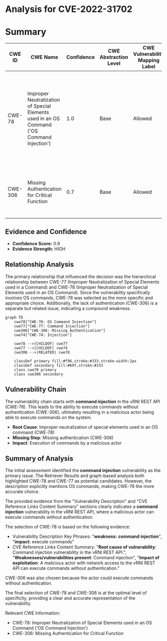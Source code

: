 # Analysis for CVE-2022-31702

# Summary
| CWE ID | CWE Name | Confidence | CWE Abstraction Level | CWE Vulnerability Mapping Label | CWE-Vulnerability Mapping Notes |
|---|---|---|---|---|---|
| CWE-78 | Improper Neutralization of Special Elements used in an OS Command ('OS Command Injection') | 1.0 | Base | Allowed | Primary CWE. The product constructs an OS command using externally-influenced input, but it does not neutralize special elements that could modify the intended OS command. |
| CWE-306 | Missing Authentication for Critical Function | 0.7 | Base | Allowed | Secondary CWE. The vulnerability allows execution of commands without authentication. |

## Evidence and Confidence

*   **Confidence Score:** 0.9
*   **Evidence Strength:** HIGH

## Relationship Analysis
The primary relationship that influenced the decision was the hierarchical relationship between CWE-77 (Improper Neutralization of Special Elements used in a Command) and CWE-78 (Improper Neutralization of Special Elements used in an OS Command). Since the vulnerability specifically involves OS commands, CWE-78 was selected as the more specific and appropriate choice. Additionally, the lack of authentication (CWE-306) is a separate but related issue, indicating a compound weakness.

```mermaid
graph TD
    cwe78["CWE-78: OS Command Injection"]
    cwe77["CWE-77: Command Injection"]
    cwe306["CWE-306: Missing Authentication"]
    cwe74["CWE-74: Injection"]

    cwe78 -->|CHILDOF| cwe77
    cwe77 -->|CHILDOF| cwe74
    cwe306 -->|RELATED| cwe78

    classDef primary fill:#f96,stroke:#333,stroke-width:2px
    classDef secondary fill:#69f,stroke:#333
    class cwe78 primary
    class cwe306 secondary
```

## Vulnerability Chain
The vulnerability chain starts with **command injection** in the vRNI REST API (CWE-78). This leads to the ability to execute commands without authentication (CWE-306), ultimately resulting in a malicious actor being able to execute commands on the system.
- **Root Cause**: Improper neutralization of special elements used in an OS command (CWE-78)
- **Missing Step**: Missing authentication (CWE-306)
- **Impact**: Execution of commands by a malicious actor

## Summary of Analysis
The initial assessment identified the **command injection** vulnerability as the primary issue. The Retriever Results and graph-based analysis both highlighted CWE-78 and CWE-77 as potential candidates. However, the description explicitly mentions OS commands, making CWE-78 the more accurate choice.

The provided evidence from the "Vulnerability Description" and "CVE Reference Links Content Summary" sections clearly indicates a **command injection** vulnerability in the vRNI REST API, where a malicious actor can execute commands without authentication.

The selection of CWE-78 is based on the following evidence:
- Vulnerability Description Key Phrases: "**weakness:** **command injection**", "**impact:** execute commands"
- CVE Reference Links Content Summary: "**Root cause of vulnerability**: Command injection vulnerability in the vRNI REST API.", "**Weaknesses/vulnerabilities present**: Command injection", "**Impact of exploitation**: A malicious actor with network access to the vRNI REST API can execute commands without authentication."

CWE-306 was also chosen because the actor could execute commands without authentication.

The final selection of CWE-78 and CWE-306 is at the optimal level of specificity, providing a clear and accurate representation of the vulnerability.

Relevant CWE Information:
- CWE-78: Improper Neutralization of Special Elements used in an OS Command ('OS Command Injection')
- CWE-306: Missing Authentication for Critical Function